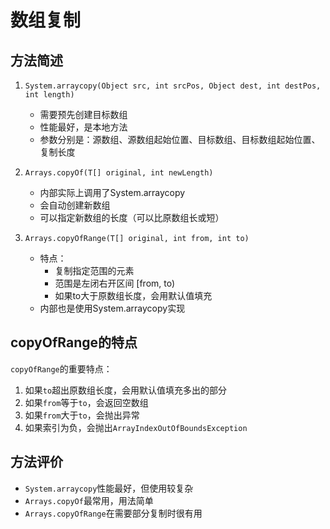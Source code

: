 # 数组复制

## 方法简述

1. `System.arraycopy(Object src, int srcPos, Object dest, int destPos, int length)`
    - 需要预先创建目标数组
    - 性能最好，是本地方法
    - 参数分别是：源数组、源数组起始位置、目标数组、目标数组起始位置、复制长度

2. `Arrays.copyOf(T[] original, int newLength)`
    - 内部实际上调用了System.arraycopy
    - 会自动创建新数组
    - 可以指定新数组的长度（可以比原数组长或短）

3. `Arrays.copyOfRange(T[] original, int from, int to)`
    - 特点：
        - 复制指定范围的元素
        - 范围是左闭右开区间 [from, to)
        - 如果to大于原数组长度，会用默认值填充
    - 内部也是使用System.arraycopy实现

## copyOfRange的特点
`copyOfRange`的重要特点：
1. 如果`to`超出原数组长度，会用默认值填充多出的部分
2. 如果`from`等于`to`，会返回空数组
3. 如果`from`大于`to`，会抛出异常
4. 如果索引为负，会抛出`ArrayIndexOutOfBoundsException`

## 方法评价
- `System.arraycopy`性能最好，但使用较复杂
- `Arrays.copyOf`最常用，用法简单
- `Arrays.copyOfRange`在需要部分复制时很有用
